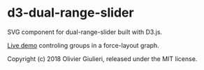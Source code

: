 # d3-dual-range-slider

SVG component for dual-range-slider built with D3.js. 

[Live demo](https://evoluteur.github.io/d3-dual-range-slider) controling groups in a force-layout graph.

Copyright (c) 2018 Olivier Giulieri, released under the MIT license.

